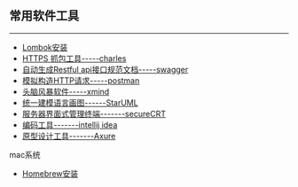 ## 常用软件工具
---

* [Lombok安装](http://www.blogjava.net/fancydeepin/archive/2012/07/12/382933.html)
* [HTTPS 抓包工具-----charles](http://blog.vetcafe.net/2013/12/charlesproxyiphonehttps.html)
* [自动生成Restful api接口规范文档-----swagger](swagger.md)
* [模拟构造HTTP请求-----postman](https://www.getpostman.com/apps)
* [头脑风暴软件-----xmind](http://www.xmindchina.net/)
* [统一建模语言画图------StarUML](http://www.chinapyg.com/forum.php?mod=viewthread&tid=79022&page=1)
* [服务器界面式管理终端-------secureCRT]()
* [编码工具-------intellij idea](intellij.md)
* [原型设计工具-------Axure](https://www.axure.com.cn/)


mac系统

* [Homebrew安装](http://www.jianshu.com/p/d229ac7fe77d)